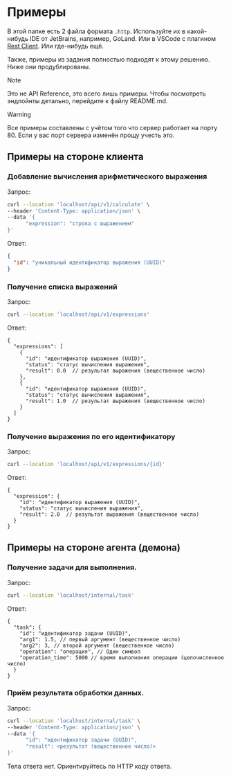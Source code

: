 # Примеры

В этой папке есть 2 файла формата `.http`.
Используйте их в какой-нибудь IDE от JetBrains, например, GoLand.
Или в VSCode с плагином [Rest Client](https://marketplace.visualstudio.com/items?itemName=humao.rest-client).
Или где-нибудь ещё.

Также, примеры из задания полностью подходят к этому решению.
Ниже они продублированы.

> [!NOTE]
> Это не API Reference, это всего лишь примеры.
> Чтобы посмотреть эндпойнты детально, перейдите к файлу README.md.

> [!WARNING]
> Все примеры составлены с учётом того что сервер работает на порту 80.
> Если у вас порт сервера изменён прощу учесть это.

## Примеры на стороне клиента

### Добавление вычисления арифметического выражения

Запрос:

```bash
curl --location 'localhost/api/v1/calculate' \
--header 'Content-Type: application/json' \
--data '{
      "expression": "строка с выражением"
}'
```

Ответ:

```json
{
  "id": "уникальный идентификатор выражения (UUID)"
}
```

### Получение списка выражений

Запрос:

```bash
curl --location 'localhost/api/v1/expressions'
```

Ответ:

```json5
{
  "expressions": [
    {
      "id": "идентификатор выражения (UUID)",
      "status": "статус вычисления выражения",
      "result": 0.0  // результат выражения (вещественное число)
    },
    {
      "id": "идентификатор выражения (UUID)",
      "status": "статус вычисления выражения",
      "result": 1.0  // результат выражения (вещественное число)
    }
  ]
}
```

### Получение выражения по его идентификатору

Запрос:
```bash
curl --location 'localhost/api/v1/expressions/{id}'
```

Ответ:
```json5
{
  "expression": {
    "id": "идентификатор выражения (UUID)",
    "status": "статус вычисления выражения",
    "result": 2.0  // результат выражения (вещественное число)
  }
}
```

## Примеры на стороне агента (демона)

### Получение задачи для выполнения.

Запрос:
```bash
curl --location 'localhost/internal/task'
```

Ответ:
```json5
{
  "task": {
    "id": "идентификатор задачи (UUID)",
    "arg1": 1.5, // первый аргумент (вещественное число)
    "arg2": 3, // второй аргумент (вещественное число)
    "operation": "операция", // Один символ
    "operation_time": 5000 // время выполнения операции (целочисленное число)
  }
}
```

### Приём результата обработки данных.

Запрос:
```bash
curl --location 'localhost/internal/task' \
--header 'Content-Type: application/json' \
--data '{
      "id": "идентификатор задачи (UUID)",
      "result": <результат (вещественное число)>
}'
```

Тела ответа нет. Ориентируйтесь по HTTP коду ответа.
